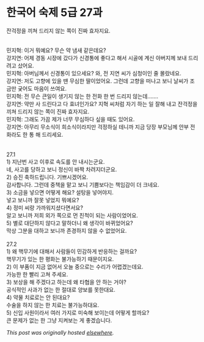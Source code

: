 # 한국어 숙제 5급 27과

<div>
<p>잔걱정을 끼쳐 드리지 않는 쪽이 진짜 효자지요.</p>
<div><br></div>
<div>민지혁: 이거 뭐예요? 무슨 약 냄새 같은데요?</div>
<div>강지연: 어제 경동 시장에 갔다가 신경통에 좋다고 해서 시골에 계신 아버지께 보내 드리려고 샀어요.</div>
<div>민지혁: 아버님께서 신경통이 있으세요? 와, 전 지연 씨가 심청이인 줄 몰랐네요.</div>
<div>강지연: 저도 고향에 있을 땐 무심한 딸이었어요. 그런데 고향을 떠나고 보니 날씨가 조금만 궂어도 마음이 쓰여요.</div>
<div>민지혁: 전 무슨 큰일이 생기지 않는 한 전화 한 번 드리지 않는데.......</div>
<div>강지연: 약만 사 드린다고 다 효녀인가요? 지혁 씨처럼 자기 하는 일 잘해 내고 잔걱정을 끼쳐 드리지 않는 쪽이 진짜 효자지요.</div>
<div>민지혁: 그래도 가끔 제가 너무 무심하다 싶을 때도 있어요.</div>
<div>강지연: 아무리 무소식이 희소식이라지만 걱정하실 테니까 지금 당장 부모님께 안부 전화라도 한 통 해 드리세요.</div>
<div><br></div>
<div><br></div>
<div>27.1</div>
<div>1) 지난번 사고 이후로 속도를 안 내시는군요.</div>
<div>네, 사고를 당하고 보니 정신이 바짝 차려지더군요.</div>
<div>2) 승진 축하드립니다. 기쁘시겠어요.</div>
<div>감사합니다. 그런데 중책을 맡고 보니 기쁨보다는 책임감이 더 크네요.</div>
<div>3) 소금을 넣으면 어떻게 해요? 설탕을 넣어야지.</div>
<div>넣고 보니까 잘못 넣었지 뭐예요?</div>
<div>4) 정미 씨랑 가까워지셨다면서요?</div>
<div>알고 보니까 저희 외가 쪽으로 먼 친척이 되는 사람이었어요.</div>
<div>5) 별로 대단하지 않다고 말하더니 왜 생각이 바뀌었어요?</div>
<div>막상 그분을 대하고 보니까 존경하지 않을 수 없었어요.</div>
<div><br></div>
<div>27.2</div>
<div>1) 왜 핵무기에 대해서 사람들이 민감하게 반응하는 걸까요?</div>
<div>핵무기가 있는 한 평화는 불가능하기 때문이지요.</div>
<div>2) 이 부품이 지금 없어서 오늘 중으로는 수리가 어렵겠는데요.</div>
<div>가능한 한 빨리 고쳐 주세요.</div>
<div>3) 보상을 해 주겠다고 하는데 왜 타협을 안 하는 거야?</div>
<div>공식적인 사과가 없는 한 절대로 양보를 못한대요.</div>
<div>4) 약물 치료로는 안 된대요?</div>
<div>수술을 하지 않는 한 치료는 불가능하대요.</div>
<div>5) 신입 사원이라서 여러 가지로 미숙해 보이는데 어떻게 할까요?</div>
<div>큰 문제가 없는 한 그냥 지켜보는 게 좋겠습니다.</div>
</div>


*This post was originally hosted [elsewhere](http://planspace.blogspot.com/2009/12/5-27.html).*
